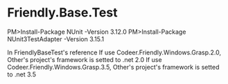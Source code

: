 # Friendly.Base.Test

PM>Install-Package NUnit -Version 3.12.0
PM>Install-Package NUnit3TestAdapter -Version 3.15.1

In FriendlyBaseTest's reference
If use Codeer.Friendly.Windows.Grasp.2.0, Other's project's framework is setted to .net 2.0
If use Codeer.Friendly.Windows.Grasp.3.5, Other's project's framework is setted to .net 3.5